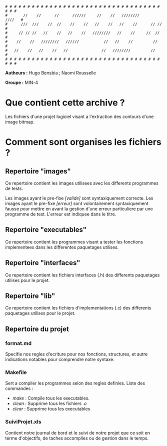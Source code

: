     # # # # # # # # # # # # # # # # # # # # # # # # # # # # # # # # # # # # # #
    #       //    //      //      //////     //    //   ////////       ////   #
    #      ///  ///    //  //    //    //   //    //   //    //      // //    #
    #     // // //   //    //   //    //   ////////   //    //     //  //     #
    #    //    //   ////////   //////           //   //    //         //      #
    #   //    //   //    //   //               //   ////////         //       #
    # # # # # # # # # # # # # # # # # # # # # # # # # # # # # # # # # # # # # #

**Autheurs :** Hugo Bensbia ; Naomi Rousselle

**Groupe :** MIN-4      

# Que contient cette archive ?

Les fichiers d'une projet logiciel visant a l'extraction des contours d'une image bitmap.

# Comment sont organises les fichiers ?

## Repertoire "images"

Ce repertoire contient les images utilisees avec les differents programmes de tests.

Les images ayant le pre-fixe *[valide]* sont syntaxiquement correcte.
Les images ayant le pre-fixe *[erreur]* sont volontairement syntaxiquement fausse pour mettre en avant la gestion d'une erreur particuliere par une programme de test. L'erreur est indiquee dans le titre.

## Repertoire "executables"

Ce repertoire contient les programmes visant a tester les fonctions implementees dans les differentes paquetages utilises.

## Repertoire "interfaces"

Ce repertoire contient les fichiers interfaces (.h) des differents paquetages utilises pour le projet.

## Repertoire "lib"

Ce repertoire contient les fichiers d'implementations (.c) des differents paquetages utilises pour le projet.

## Repertoire du projet

### format.md

Specifie nos regles d'ecriture pour nos fonctions, structures, et autre indications notables pour comprendre notre syntaxe.

### Makefile

Sert a compiler les programmes selon des regles definies. 
Liste des commandes : 
- *make* : Compile tous les executables.
- *clean* : Supprime tous les fichiers *.o*
- *clear* : Supprime tous les executables

### SuiviProjet.xls

Contient notre journal de bord et le suivi de notre projet que ce soit en terme d'objectifs, de taches accomplies ou de gestion dans le temps.